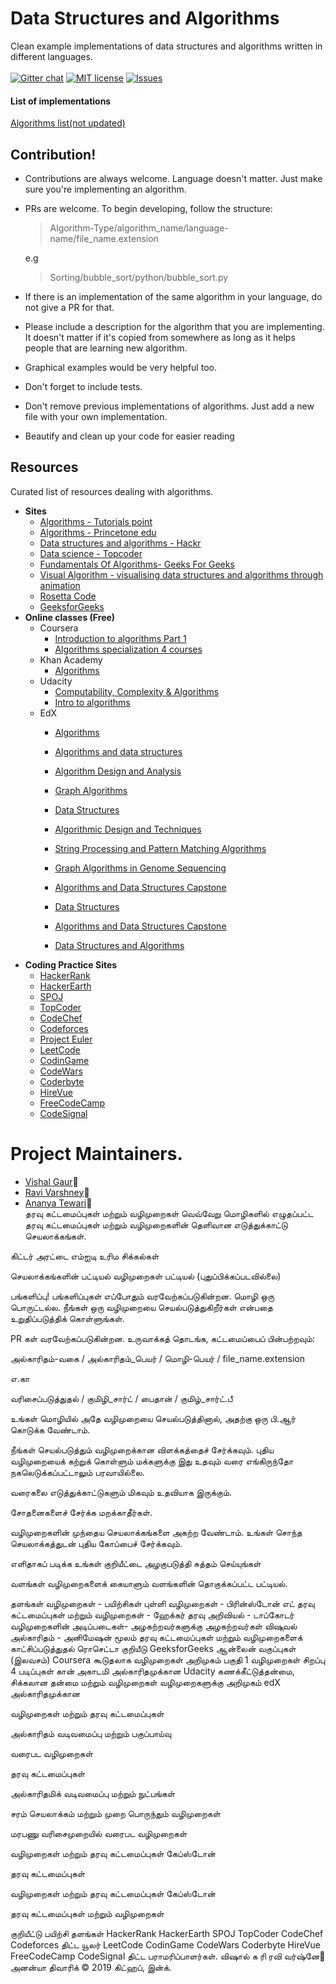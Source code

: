 # Data Structures and Algorithms 
Clean example implementations of data structures and algorithms written in different languages.
<br><br>
[![Gitter chat](https://badges.gitter.im/VAR-solutions/Algorithms.png)](https://gitter.im/VAR-solutions/Algorithms "Gitter chat")
[![MIT license](http://img.shields.io/badge/license-MIT-brightgreen.svg)](http://opensource.org/licenses/MIT)
[![Issues](http://img.shields.io/github/issues/VAR-solutions/Algorithms.svg)](https://github.com/VAR-solutions/Algorithms/issues)
#### List of implementations

[Algorithms list(not updated)](#)

## Contribution!
 * Contributions are always welcome. Language doesn't matter. Just make sure you're implementing an algorithm.
 * PRs are welcome. To begin developing, follow the structure:

   > Algorithm-Type/algorithm_name/language-name/file_name.extension
   
   e.g
   > Sorting/bubble_sort/python/bubble_sort.py

 * If there is an implementation of the same algorithm in your language, do not give a PR for that.
 * Please include a description for the algorithm that you are implementing. It doesn't matter if it's copied from somewhere as long as it helps people that are learning new algorithm.
 * Graphical examples would be very helpful too.
 * Don't forget to include tests.
 * Don't remove previous implementations of algorithms. Just add a new file with your own implementation.
 * Beautify and clean up your code for easier reading

## Resources

 Curated list of resources dealing with algorithms.

 * **Sites**
   * [Algorithms - Tutorials point](https://www.tutorialspoint.com/data_structures_algorithms/index.htm)
   * [Algorithms - Princetone edu](http://algs4.cs.princeton.edu/home/)
   * [Data structures and algorithms - Hackr](https://hackr.io/tutorials/learn-data-structures-algorithms)
   * [Data science - Topcoder](https://www.topcoder.com/community/data-science/data-science-tutorials/)
   * [Fundamentals Of Algorithms- Geeks For Geeks](http://www.geeksforgeeks.org/fundamentals-of-algorithms/)
   * [Visual Algorithm - visualising data structures and algorithms through animation](https://visualgo.net/en)
   * [Rosetta Code](http://rosettacode.org/wiki/Rosetta_Code)
   * [GeeksforGeeks](https://www.geeksforgeeks.org)
* **Online classes (Free)**
  * Coursera 
      * [Introduction to algorithms Part 1](https://www.coursera.org/learn/algorithms-part1)
      * [Algorithms specialization 4 courses](https://www.coursera.org/specializations/algorithms)
   * Khan Academy 
     * [Algorithms](https://www.khanacademy.org/computing/computer-science/algorithms)
   * Udacity
      * [Computability, Complexity & Algorithms](https://www.udacity.com/course/computability-complexity-algorithms--ud061)
      * [Intro to algorithms](https://www.udacity.com/course/intro-to-algorithms--cs215)
   * EdX
      * [Algorithms](https://www.edx.org/course/algorithms-iitbombayx-cs213-3x-0)
      * [Algorithms and data structures](https://www.edx.org/course/algorithms-data-structures-microsoft-dev285x)
     * [Algorithm Design and Analysis](https://courses.edx.org/courses/course-v1:PennX+SD3x+2T2017/course/)
     * [Graph Algorithms](https://www.edx.org/course/graph-algorithms-uc-san-diegox-algs202x)
     * [Data Structures](https://www.edx.org/course/data-structures-uc-san-diegox-algs201x)
      * [Algorithmic Design and Techniques](https://www.edx.org/course/algorithmic-design-techniques-uc-san-diegox-algs200x)
     * [String Processing and Pattern Matching Algorithms](https://www.edx.org/course/string-processing-pattern-matching-uc-san-diegox-algs204x)
     * [Graph Algorithms in Genome Sequencing](https://www.edx.org/course/graph-algorithms-genome-sequencing-uc-san-diegox-algs206x)

     * [Algorithms and Data Structures Capstone](https://www.edx.org/course/algorithms-data-structures-capstone-uc-san-diegox-algs207x)
     * [Data Structures](https://www.youtube.com/user/mycodeschool)
     * [Algorithms and Data Structures Capstone](https://www.edx.org/course/algorithms-data-structures-capstone-uc-san-diegox-algs207x) 
     * [Data Structures and Algorithms](https://www.programiz.com/dsa)
 * **Coding Practice Sites**
    * [HackerRank](https://www.hackerrank.com/)
    * [HackerEarth](https://www.hackerearth.com/)
    * [SPOJ](http://www.spoj.com/)
    * [TopCoder](https://www.topcoder.com/)
    * [CodeChef](https://www.codechef.com/)
    * [Codeforces](http://codeforces.com/)
    * [Project Euler](https://projecteuler.net/)
    * [LeetCode](https://leetcode.com/)
    * [CodinGame](https://www.codingame.com/)
    * [CodeWars](https://codewars.com/)
    * [Coderbyte](https://www.coderbyte.com/)
    * [HireVue](https://www.hirevue.com/)
    * [FreeCodeCamp](https://www.freecodecamp.org/)
    * [CodeSignal](https://codesignal.com/)
    
# Project Maintainers.
* [Vishal Gaur](https://github.com/i-vishi):tada:<br>
* [Ravi Varshney](https://github.com/ravivarshney01):tada:<br>
* [Ananya Tewari](https://github.com/antew7):tada:<br>
தரவு கட்டமைப்புகள் மற்றும் வழிமுறைகள்
வெவ்வேறு மொழிகளில் எழுதப்பட்ட தரவு கட்டமைப்புகள் மற்றும் வழிமுறைகளின் தெளிவான எடுத்துக்காட்டு செயலாக்கங்கள்.

கிட்டர் அரட்டை எம்ஐடி உரிம சிக்கல்கள்

செயலாக்கங்களின் பட்டியல்
வழிமுறைகள் பட்டியல் (புதுப்பிக்கப்படவில்லை)

பங்களிப்பு!
பங்களிப்புகள் எப்போதும் வரவேற்கப்படுகின்றன. மொழி ஒரு பொருட்டல்ல. நீங்கள் ஒரு வழிமுறையை செயல்படுத்துகிறீர்கள் என்பதை உறுதிப்படுத்திக் கொள்ளுங்கள்.

PR கள் வரவேற்கப்படுகின்றன. உருவாக்கத் தொடங்க, கட்டமைப்பைப் பின்பற்றவும்:

அல்காரிதம்-வகை / அல்காரிதம்_பெயர் / மொழி-பெயர் / file_name.extension

எ.கா

வரிசைப்படுத்துதல் / குமிழி_சார்ட் / பைதான் / குமிழ்_சார்ட்.பீ

உங்கள் மொழியில் அதே வழிமுறையை செயல்படுத்தினால், அதற்கு ஒரு பி.ஆர் கொடுக்க வேண்டாம்.

நீங்கள் செயல்படுத்தும் வழிமுறைக்கான விளக்கத்தைச் சேர்க்கவும். புதிய வழிமுறையைக் கற்றுக் கொள்ளும் மக்களுக்கு இது உதவும் வரை எங்கிருந்தோ நகலெடுக்கப்பட்டாலும் பரவாயில்லை.

வரைகலை எடுத்துக்காட்டுகளும் மிகவும் உதவியாக இருக்கும்.

சோதனைகளைச் சேர்க்க மறக்காதீர்கள்.

வழிமுறைகளின் முந்தைய செயலாக்கங்களை அகற்ற வேண்டாம். உங்கள் சொந்த செயலாக்கத்துடன் புதிய கோப்பைச் சேர்க்கவும்.

எளிதாகப் படிக்க உங்கள் குறியீட்டை அழகுபடுத்தி சுத்தம் செய்யுங்கள்

வளங்கள்
வழிமுறைகளைக் கையாளும் வளங்களின் தொகுக்கப்பட்ட பட்டியல்.

தளங்கள்
வழிமுறைகள் - பயிற்சிகள் புள்ளி
வழிமுறைகள் - பிரின்ஸ்டோன் எட்
தரவு கட்டமைப்புகள் மற்றும் வழிமுறைகள் - ஹேக்கர்
தரவு அறிவியல் - டாப்கோடர்
வழிமுறைகளின் அடிப்படைகள்- அழகற்றவர்களுக்கு அழகற்றவர்கள்
விஷுவல் அல்காரிதம் - அனிமேஷன் மூலம் தரவு கட்டமைப்புகள் மற்றும் வழிமுறைகளைக் காட்சிப்படுத்துதல்
ரொசெட்டா குறியீடு
GeeksforGeeks
ஆன்லைன் வகுப்புகள் (இலவசம்)
Coursera கூடுதலாக
வழிமுறைகள் அறிமுகம் பகுதி 1
வழிமுறைகள் சிறப்பு 4 படிப்புகள்
கான் அகாடமி
அல்காரிதமுக்கான
Udacity
கணக்கீட்டுத்தன்மை, சிக்கலான தன்மை மற்றும் வழிமுறைகள்
வழிமுறைகளுக்கு அறிமுகம்
edX
அல்காரிதமுக்கான

வழிமுறைகள் மற்றும் தரவு கட்டமைப்புகள்

அல்காரிதம் வடிவமைப்பு மற்றும் பகுப்பாய்வு

வரைபட வழிமுறைகள்

தரவு கட்டமைப்புகள்

அல்காரிதமிக் வடிவமைப்பு மற்றும் நுட்பங்கள்

சரம் செயலாக்கம் மற்றும் முறை பொருந்தும் வழிமுறைகள்

மரபணு வரிசைமுறையில் வரைபட வழிமுறைகள்

வழிமுறைகள் மற்றும் தரவு கட்டமைப்புகள் கேப்ஸ்டோன்

தரவு கட்டமைப்புகள்

வழிமுறைகள் மற்றும் தரவு கட்டமைப்புகள் கேப்ஸ்டோன்

தரவு கட்டமைப்புகள் மற்றும் வழிமுறைகள்

குறியீட்டு பயிற்சி தளங்கள்
HackerRank
HackerEarth
SPOJ
TopCoder
CodeChef
Codeforces
திட்ட யூலர்
LeetCode
CodinGame
CodeWars
Coderbyte
HireVue
FreeCodeCamp
CodeSignal
திட்ட பராமரிப்பாளர்கள்.
விஷால் க ரி
ரவி வர்ஷ்னே🎉
அனன்யா திவாரிக்
© 2019 கிட்ஹப், இன்க்.
